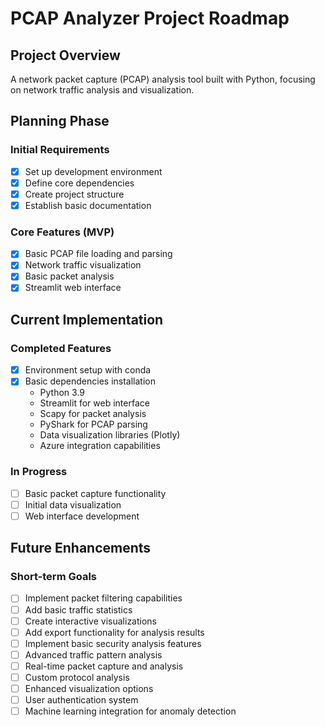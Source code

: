 # PCAP Analyzer Project Roadmap

## Project Overview

A network packet capture (PCAP) analysis tool built with Python, focusing on network traffic analysis and visualization.

## Planning Phase

### Initial Requirements

- [x] Set up development environment
- [x] Define core dependencies
- [x] Create project structure
- [x] Establish basic documentation

### Core Features (MVP)

- [x] Basic PCAP file loading and parsing
- [x] Network traffic visualization
- [x] Basic packet analysis
- [x] Streamlit web interface

## Current Implementation

### Completed Features

- [x] Environment setup with conda
- [x] Basic dependencies installation
  - Python 3.9
  - Streamlit for web interface
  - Scapy for packet analysis
  - PyShark for PCAP parsing
  - Data visualization libraries (Plotly)
  - Azure integration capabilities

### In Progress

- [ ] Basic packet capture functionality
- [ ] Initial data visualization
- [ ] Web interface development

## Future Enhancements

### Short-term Goals

- [ ] Implement packet filtering capabilities
- [ ] Add basic traffic statistics
- [ ] Create interactive visualizations
- [ ] Add export functionality for analysis results
- [ ] Implement basic security analysis features
- [ ] Advanced traffic pattern analysis
- [ ] Real-time packet capture and analysis
- [ ] Custom protocol analysis
- [ ] Enhanced visualization options
- [ ] User authentication system
- [ ] Machine learning integration for anomaly detection
